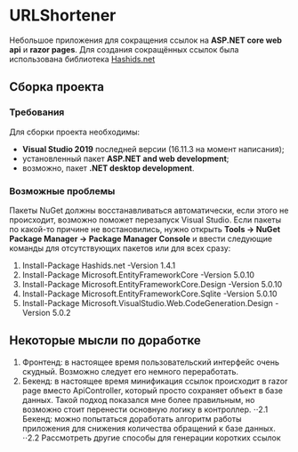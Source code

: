 # URLShortener
Небольшое приложения для сокращения ссылок на **ASP.NET core web api** и **razor pages**.
Для создания сокращённых ссылок была использована библиотека [Hashids.net](https://hashids.org/net/)

## Сборка проекта
### Требования
Для сборки проекта необходимы:
* **Visual Studio 2019** последней версии (16.11.3 на момент написания);
* установленный пакет **ASP.NET and web development**;
* возможно, пакет **.NET desktop development**.

### Возможные проблемы
Пакеты NuGet должны восстанавливаться автоматически, если этого не происходит, возможно поможет перезапуск Visual Studio.
Если пакеты по какой-то причине не востановились, нужно открыть **Tools -> NuGet Package Manager -> Package Manager Console** 
и ввести следующие команды для отсутствующих пакетов или для всех сразу:
1. Install-Package Hashids.net -Version 1.4.1
2. Install-Package Microsoft.EntityFrameworkCore -Version 5.0.10
3. Install-Package Microsoft.EntityFrameworkCore.Design -Version 5.0.10
4. Install-Package Microsoft.EntityFrameworkCore.Sqlite -Version 5.0.10
6. Install-Package Microsoft.VisualStudio.Web.CodeGeneration.Design -Version 5.0.2

## Некоторые мысли по доработке
1. Фронтенд: в настоящее время пользовательский интерфейс очень скудный. Возможно следует его немного переработать.
2. Бекенд: в настоящее время минификация ссылок происходит в razor page вместо ApiController, который просто сохраняет объект в базе данных. Такой подход показался мне более правильным, но возможно стоит перенести основную логику в контроллер.
⋅⋅2.1 Бекенд: можно попытаться доработать алгоритм работы приложения для снижения количества обращений к базе данных. 
⋅⋅2.2 Рассмотреть другие способы для генерации коротких ссылок
